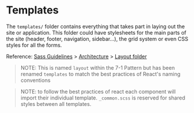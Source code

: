# Templates

The `templates/` folder contains everything that takes part in laying out the site or application. This folder could have stylesheets for the main parts of the site (header, footer, navigation, sidebar…), the grid system or even CSS styles for all the forms.

Reference: [Sass Guidelines](http://sass-guidelin.es/) > [Architecture](http://sass-guidelin.es/#architecture) > [Layout folder](http://sass-guidelin.es/#layout-folder)

> NOTE: This is named `layout` within the 7-1 Pattern but has been renamed `templates` to match the best practices of React's naming conventions

> NOTE: to follow the best practices of react each component will import their individual template. `_common.scss` is reserved for shared styles between all templates.